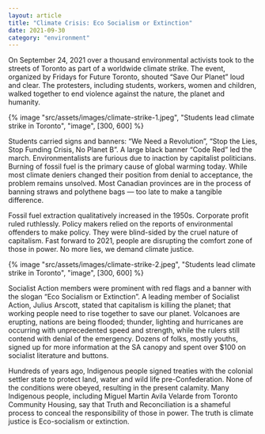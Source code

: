 ```yaml
---
layout: article
title: "Climate Crisis: Eco Socialism or Extinction"
date: 2021-09-30
category: "environment"
---
```


On September 24, 2021 over a thousand environmental activists took to the streets of Toronto as part of a worldwide climate strike. The event, organized by Fridays for Future Toronto, shouted “Save Our Planet” loud and clear. The protesters, including students, workers, women and children, walked together to end violence against the nature, the planet and humanity.

<!-- excerpt -->

{% image "src/assets/images/climate-strike-1.jpeg", "Students lead climate strike in Toronto", "image", [300, 600] %}

Students carried signs and banners: “We Need a Revolution”, “Stop the Lies, Stop Funding Crisis, No Planet B”. A large black banner “Code Red” led the march. Environmentalists are furious due to inaction by capitalist politicians. Burning of fossil fuel is the primary cause of global warming today. While most climate deniers changed their position from denial to acceptance, the problem remains unsolved. Most Canadian provinces are in the process of banning straws and polythene bags — too late to make a tangible difference.

Fossil fuel extraction qualitatively increased in the 1950s. Corporate profit ruled ruthlessly. Policy makers relied on the reports of environmental offenders to make policy. They were blind-sided by the cruel nature of capitalism. Fast forward to 2021, people are disrupting the comfort zone of those in power. No more lies, we demand climate justice.

{% image "src/assets/images/climate-strike-2.jpeg", "Students lead climate strike in Toronto", "image", [300, 600] %}

Socialist Action members were prominent with red flags and a banner with the slogan “Eco Socialism or Extinction”. A leading member of Socialist Action, Julius Arscott, stated that capitalism is killing the planet; that working people need to rise together to save our planet. Volcanoes are erupting, nations are being flooded; thunder, lighting and hurricanes are occurring with unprecedented speed and strength, while the rulers still contend with denial of the emergency. Dozens of folks, mostly youths, signed up for more information at the SA canopy and spent over $100 on socialist literature and buttons.

Hundreds of years ago, Indigenous people signed treaties with the colonial settler state to protect land, water and wild life pre-Confederation. None of the conditions were obeyed, resulting in the present calamity. Many Indigenous people, including Miguel Martin Avila Velarde from Toronto Community Housing, say that Truth and Reconciliation is a shameful process to conceal the responsibility of those in power. The truth is climate justice is Eco-socialism or extinction.
